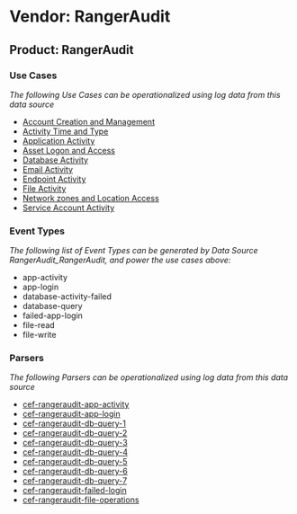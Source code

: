 Vendor: RangerAudit
===================
Product: RangerAudit
--------------------

### Use Cases

_The following Use Cases can be operationalized using log data from this data source_

* [Account Creation and Management](../UseCases/usecase_account_creation_and_management.md)
* [Activity Time  and Type](../UseCases/usecase_activity_time__and_type.md)
* [Application Activity](../UseCases/usecase_application_activity.md)
* [Asset Logon and Access](../UseCases/usecase_asset_logon_and_access.md)
* [Database Activity](../UseCases/usecase_database_activity.md)
* [Email Activity](../UseCases/usecase_email_activity.md)
* [Endpoint Activity](../UseCases/usecase_endpoint_activity.md)
* [File Activity](../UseCases/usecase_file_activity.md)
* [Network zones and Location Access](../UseCases/usecase_network_zones_and_location_access.md)
* [Service Account Activity](../UseCases/usecase_service_account_activity.md)


### Event Types

_The following list of Event Types can be generated by Data Source RangerAudit_RangerAudit, and power the use cases above:_

- app-activity
- app-login
- database-activity-failed
- database-query
- failed-app-login
- file-read
- file-write


### Parsers

_The following Parsers can be operationalized using log data from this data source_

* [cef-rangeraudit-app-activity](../Parsers/parserContent_cef-rangeraudit-app-activity.md)
* [cef-rangeraudit-app-login](../Parsers/parserContent_cef-rangeraudit-app-login.md)
* [cef-rangeraudit-db-query-1](../Parsers/parserContent_cef-rangeraudit-db-query-1.md)
* [cef-rangeraudit-db-query-2](../Parsers/parserContent_cef-rangeraudit-db-query-2.md)
* [cef-rangeraudit-db-query-3](../Parsers/parserContent_cef-rangeraudit-db-query-3.md)
* [cef-rangeraudit-db-query-4](../Parsers/parserContent_cef-rangeraudit-db-query-4.md)
* [cef-rangeraudit-db-query-5](../Parsers/parserContent_cef-rangeraudit-db-query-5.md)
* [cef-rangeraudit-db-query-6](../Parsers/parserContent_cef-rangeraudit-db-query-6.md)
* [cef-rangeraudit-db-query-7](../Parsers/parserContent_cef-rangeraudit-db-query-7.md)
* [cef-rangeraudit-failed-login](../Parsers/parserContent_cef-rangeraudit-failed-login.md)
* [cef-rangeraudit-file-operations](../Parsers/parserContent_cef-rangeraudit-file-operations.md)
